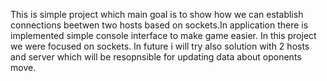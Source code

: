 This is simple project which main goal is to show how we can establish connections beetwen two hosts based on sockets.In application there is implemented simple console interface to make game easier. In this project we were focused on sockets. In future i will try also solution with 2 hosts and server which will be resopnsible for updating data about oponents move.